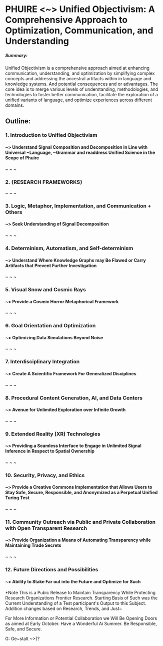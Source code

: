 # PHUIRE <~> Unified Objectivism: A Comprehensive Approach to Optimization, Communication, and Understanding

##### Summary:
Unified Objectivism is a comprehensive approach aimed at enhancing communication, understanding, and optimization by simplifying complex concepts and addressing the ancestral artifacts within in language and knowledge systems. And potential consequences and or advantages. The core idea is to merge various levels of understanding, methodologies, and technologies to foster better communication, facilitate the exploration of a unified variants of language, and optimize experiences across different domains.

## Outline:

### 1. Introduction to Unified Objectivism
#### ~> Understand Signal Composition and Decomposition in Line with Universal ~Language, ~Grammar and readdress Unified Science in the Scope of Phuire
~ ~ ~
### 2. {RESEARCH FRAMEWORKS}
~ ~ ~
### 3. Logic, Metaphor, Implementation, and Communication + Others
#### ~> Seek Understanding of Signal Decomposition
~ ~ ~
### 4. Determinism, Automatism, and Self-determinism
#### ~> Understand Where Knowledge Graphs may Be Flawed or Carry Artifacts that Prevent Further Investigation
~ ~ ~
### 5. Visual Snow and Cosmic Rays
#### ~> Provide a Cosmic Horror Metaphorical Framework
~ ~ ~
### 6. Goal Orientation and Optimization
#### ~> Optimizing Data Simulations Beyond Noise
~ ~ ~
### 7. Interdisciplinary Integration
#### ~> Create A Scientific Framework For Generalized Disciplines
~ ~ ~
### 8. Procedural Content Generation, AI, and Data Centers
#### ~> Avenue for Unlimited Exploration over Infinite Growth
~ ~ ~
### 9. Extended Reality (XR) Technologies
#### ~> Providing a Seamless Interface to Engage in Unlimited Signal Inference in Respect to Spatial Ownership
~ ~ ~
### 10. Security, Privacy, and Ethics
#### ~> Provide a Creative Commons Implementation that Allows Users to Stay Safe, Secure, Responsible, and Anonymized as a Perpetual Unified Turing Test
~ ~ ~
### 11. Community Outreach via Public and Private Collaboration with Open Transparent Research
#### ~> Provide Organization a Means of Automating Transparency while Maintaining Trade Secrets
~ ~ ~
### 12. Future Directions and Possibilities
#### ~> Ability to Stake Far out into the Future and Optimize for Such

*Note This is a Pubic Release to Maintain Transparency While Protecting Research Organizations Frontier Research. Starting Basis of Such was the Current Understanding of a Test participant's Output to this Subject. Addition changes based on Research, Trends, and Just~

For More Information or Potential Collaboration we Will Be Opening Doors as aimed at Early October. Have a Wonderful Ai Summer. Be Responsible, Safe, and Secure.

G: Ge~stalt ~>{?